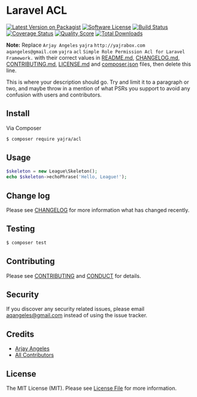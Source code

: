 # Laravel ACL

[![Latest Version on Packagist][ico-version]][link-packagist]
[![Software License][ico-license]](LICENSE.md)
[![Build Status][ico-travis]][link-travis]
[![Coverage Status][ico-scrutinizer]][link-scrutinizer]
[![Quality Score][ico-code-quality]][link-code-quality]
[![Total Downloads][ico-downloads]][link-downloads]

**Note:** Replace ```Arjay Angeles``` ```yajra``` ```http://yajrabox.com``` ```aqangeles@gmail.com``` ```yajra``` ```acl``` ```Simple Role Permission Acl for Laravel Framework.``` with their correct values in [README.md](README.md), [CHANGELOG.md](CHANGELOG.md), [CONTRIBUTING.md](CONTRIBUTING.md), [LICENSE.md](LICENSE.md) and [composer.json](composer.json) files, then delete this line.

This is where your description should go. Try and limit it to a paragraph or two, and maybe throw in a mention of what
PSRs you support to avoid any confusion with users and contributors.

## Install

Via Composer

``` bash
$ composer require yajra/acl
```

## Usage

``` php
$skeleton = new League\Skeleton();
echo $skeleton->echoPhrase('Hello, League!');
```

## Change log

Please see [CHANGELOG](CHANGELOG.md) for more information what has changed recently.

## Testing

``` bash
$ composer test
```

## Contributing

Please see [CONTRIBUTING](CONTRIBUTING.md) and [CONDUCT](CONDUCT.md) for details.

## Security

If you discover any security related issues, please email aqangeles@gmail.com instead of using the issue tracker.

## Credits

- [Arjay Angeles][link-author]
- [All Contributors][link-contributors]

## License

The MIT License (MIT). Please see [License File](LICENSE.md) for more information.

[ico-version]: https://img.shields.io/packagist/v/yajra/acl.svg?style=flat-square
[ico-license]: https://img.shields.io/badge/license-MIT-brightgreen.svg?style=flat-square
[ico-travis]: https://img.shields.io/travis/yajra/acl/master.svg?style=flat-square
[ico-scrutinizer]: https://img.shields.io/scrutinizer/coverage/g/yajra/acl.svg?style=flat-square
[ico-code-quality]: https://img.shields.io/scrutinizer/g/yajra/acl.svg?style=flat-square
[ico-downloads]: https://img.shields.io/packagist/dt/yajra/acl.svg?style=flat-square

[link-packagist]: https://packagist.org/packages/yajra/acl
[link-travis]: https://travis-ci.org/yajra/acl
[link-scrutinizer]: https://scrutinizer-ci.com/g/yajra/acl/code-structure
[link-code-quality]: https://scrutinizer-ci.com/g/yajra/acl
[link-downloads]: https://packagist.org/packages/yajra/acl
[link-author]: https://github.com/yajra
[link-contributors]: ../../contributors
